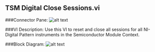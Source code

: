 ## **TSM Digital Close Sessions.vi**
###Connector Pane:
![alt text](/Instrument%20Control/Digital/TSM/TSM%20Digital%20Close%20Sessions.vic.png "TSM Digital Close Sessions.vi connector pane")

###VI Description:
Use this VI to reset and close all sessions for all NI-Digital Pattern instruments in the Semiconductor Module Context.

###Block Diagram:
![alt text](/Instrument%20Control/Digital/TSM/TSM%20Digital%20Close%20Sessions.vid.png "TSM Digital Close Sessions.vi block diagram")
